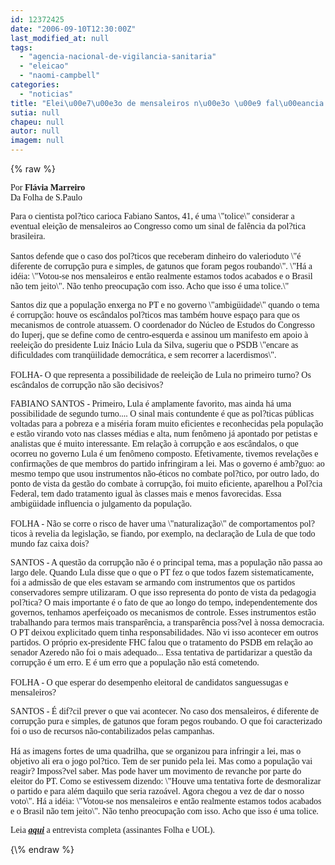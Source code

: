 ```yaml
---
id: 12372425
date: "2006-09-10T12:30:00Z"
last_modified_at: null
tags:
  - "agencia-nacional-de-vigilancia-sanitaria"
  - "eleicao"
  - "naomi-campbell"
categories:
  - "noticias"
title: "Elei\u00e7\u00e3o de mensaleiros n\u00e3o \u00e9 fal\u00eancia pol?tica, diz analista "
sutia: null
chapeu: null
autor: null
imagem: null
---
```

{\% raw %}
<p><P><FONT face=Verdana>Por <STRONG>Flávia Marreiro</STRONG><BR>Da Folha de S.Paulo</FONT></P></p>
<p><P><FONT face=Verdana>Para o cientista pol?tico carioca Fabiano Santos, 41, é uma \"tolice\" considerar a eventual eleição de mensaleiros ao Congresso como um sinal de falência da pol?tica brasileira.<BR><BR>Santos defende que o caso dos pol?ticos que receberam dinheiro do valerioduto \"é diferente de corrupção pura e simples, de gatunos que foram pegos roubando\". \"Há a idéia: \"Votou-se nos mensaleiros e então realmente estamos todos acabados e o Brasil não tem jeito\". Não tenho preocupação com isso. Acho que isso é uma tolice.\" </FONT></P></p>
<p><P><FONT face=Verdana>Santos diz que a população enxerga no PT e no governo \"ambigüidade\" quando o tema é corrupção: houve os escândalos pol?ticos mas também houve espaço para que os mecanismos de controle atuassem. O coordenador do Núcleo de Estudos do Congresso do Iuperj, que se define como de centro-esquerda e assinou um manifesto em apoio à reeleição do presidente Luiz Inácio Lula da Silva, sugeriu que o PSDB \"encare as dificuldades com tranqüilidade democrática, e sem recorrer a lacerdismos\".&nbsp;&nbsp;&nbsp; <BR><BR>FOLHA- O que representa a possibilidade de reeleição de Lula no primeiro turno? Os escândalos de corrupção não são decisivos? </FONT></P></p>
<p><P><FONT face=Verdana>FABIANO SANTOS - Primeiro, Lula é amplamente favorito, mas ainda há uma possibilidade de segundo turno.... O sinal mais contundente é que as pol?ticas públicas voltadas para a pobreza e a miséria foram muito eficientes e reconhecidas pela população e estão virando voto nas classes médias e alta, num fenômeno já apontado por petistas e analistas que é muito interessante. Em relação à corrupção e aos escândalos, o que ocorreu no governo Lula é um fenômeno composto. Efetivamente, tivemos revelações e confirmações de que membros do partido infringiram a lei. Mas o governo é amb?guo: ao mesmo tempo que usou instrumentos não-éticos no combate pol?tico, por outro lado, do ponto de vista da gestão do combate à corrupção, foi muito eficiente, aparelhou a Pol?cia Federal, tem dado tratamento igual às classes mais e menos favorecidas. Essa ambigüidade influencia o julgamento da população. <BR><BR>FOLHA - Não se corre o risco de haver uma \"naturalização\" de comportamentos pol?ticos à revelia da legislação, se fiando, por exemplo, na declaração de Lula de que todo mundo faz caixa dois? </FONT></P></p>
<p><P><FONT face=Verdana>SANTOS - A questão da corrupção não é o principal tema, mas a população não passa ao largo dele. Quando Lula disse que o que o PT fez o que todos fazem sistematicamente, foi a admissão de que eles estavam se armando com instrumentos que os partidos conservadores sempre utilizaram. O que isso representa do ponto de vista da pedagogia pol?tica? O mais importante é o fato de que ao longo do tempo, independentemente dos governos, tenhamos aperfeiçoado os mecanismos de controle. Esses instrumentos estão trabalhando para termos mais transparência, a transparência poss?vel à nossa democracia. O PT deixou explicitado quem tinha responsabilidades. Não vi isso acontecer em outros partidos. O próprio ex-presidente FHC falou que o tratamento do PSDB em relação ao senador Azeredo não foi o mais adequado... Essa tentativa de partidarizar a questão da corrupção é um erro. E é um erro que a população não está cometendo. <BR><BR>FOLHA - O que esperar do desempenho eleitoral de candidatos sanguessugas e mensaleiros? </FONT></P></p>
<p><P><FONT face=Verdana>SANTOS - É dif?cil prever o que vai acontecer. No caso dos mensaleiros, é diferente de corrupção pura e simples, de gatunos que foram pegos roubando. O que foi caracterizado foi o uso de recursos não-contabilizados pelas campanhas. <BR><BR>Há as imagens fortes de uma quadrilha, que se organizou para infringir a lei, mas o objetivo ali era o jogo pol?tico. Tem de ser punido pela lei. Mas como a população vai reagir? Imposs?vel saber. Mas pode haver um movimento de revanche por parte do eleitor do PT. Como se estivessem dizendo: \"Houve uma tentativa forte de desmoralizar o partido e para além daquilo que seria razoável. Agora chegou a vez de dar o nosso voto\". Há a idéia: \"Votou-se nos mensaleiros e então realmente estamos todos acabados e o Brasil não tem jeito\". Não tenho preocupação com isso. Acho que isso é uma tolice.</FONT></P></p>
<p><P><FONT face=Verdana>Leia <STRONG><EM><U><A href=\"https://www1.folha.uol.com.br/fsp/brasil/fc1009200610.htm\" target=_blank>aqui</A></U></EM></STRONG> a entrevista completa (assinantes Folha e UOL).</FONT></P> </p>
{\% endraw %}